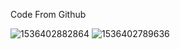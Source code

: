 Code From Github


![1536402882864](https://github.com/offpic/Video-Palyer-STM32/assets/31142397/fc43520b-6bfc-460c-b251-ee5a70040c6c)
![1536402789636](https://github.com/offpic/Video-Palyer-STM32/assets/31142397/321da163-07a8-4d48-ad83-4803a9356e5c)
